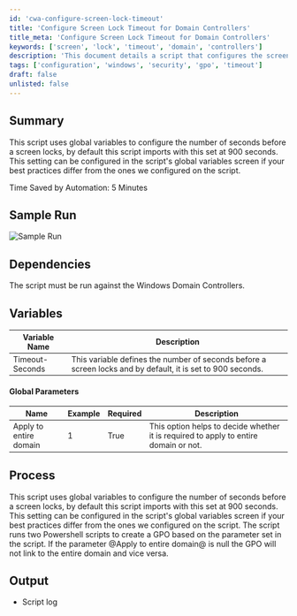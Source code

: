 ```yaml
---
id: 'cwa-configure-screen-lock-timeout'
title: 'Configure Screen Lock Timeout for Domain Controllers'
title_meta: 'Configure Screen Lock Timeout for Domain Controllers'
keywords: ['screen', 'lock', 'timeout', 'domain', 'controllers']
description: 'This document details a script that configures the screen lock timeout for Windows Domain Controllers using global variables. By default, the timeout is set to 900 seconds, but it can be adjusted according to your organization's best practices. The script includes parameters for applying the settings to the entire domain and logs the output for review.'
tags: ['configuration', 'windows', 'security', 'gpo', 'timeout']
draft: false
unlisted: false
---
```

## Summary

This script uses global variables to configure the number of seconds before a screen locks, by default this script imports with this set at 900 seconds. This setting can be configured in the script's global variables screen if your best practices differ from the ones we configured on the script.

Time Saved by Automation: 5 Minutes

## Sample Run

![Sample Run](..\..\..\static\img\GPO---Create-Screen-Lock-Policy-Globals\image_1.png)

## Dependencies

The script must be run against the Windows Domain Controllers.

## Variables

| Variable Name     | Description                                                                                       |
|-------------------|---------------------------------------------------------------------------------------------------|
| Timeout-Seconds   | This variable defines the number of seconds before a screen locks and by default, it is set to 900 seconds. |

#### Global Parameters

| Name                          | Example | Required | Description                                                                                   |
|-------------------------------|---------|----------|-----------------------------------------------------------------------------------------------|
| Apply to entire domain        | 1       | True     | This option helps to decide whether it is required to apply to entire domain or not.          |

## Process

This script uses global variables to configure the number of seconds before a screen locks, by default this script imports with this set at 900 seconds. This setting can be configured in the script's global variables screen if your best practices differ from the ones we configured on the script. The script runs two Powershell scripts to create a GPO based on the parameter set in the script. If the parameter @Apply to entire domain@ is null the GPO will not link to the entire domain and vice versa.

## Output

- Script log



